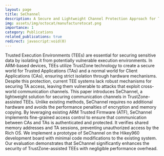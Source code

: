 ```yaml
---
layout: page
title: SeChannel
description: A Secure and Lightweight Channel Protection Approach for TEE Systems
img: assets/img/octocat/manufacturetocat.png
importance: 1
category: Publications
related_publications: true
redirect: javascript:void(0)
---
```


Trusted Execution Environments (TEEs) are essential for securing sensitive data by isolating it from potentially vulnerable execution environments. In ARM-based devices, TEEs utilize TrustZone technology to create a secure world for Trusted Applications (TAs) and a normal world for Client Applications (CAs), ensuring strict isolation through hardware mechanisms. Despite this protection, current TEE systems lack robust mechanisms for securing TA access, leaving them vulnerable to attacks that exploit cross-world communication channels. This paper introduces SeChannel, a lightweight solution for securing communication channels in TrustZone-assisted TEEs. Unlike existing methods, SeChannel requires no additional hardware and avoids the performance penalties of encryption and memory copying. By leveraging existing ARM Trusted Firmware (ATF), SeChannel implements fine-grained access control to ensure that communication between CAs and TAs is authenticated and protected. It verifies shared memory addresses and TA sessions, preventing unauthorized access by the Rich OS. We implement a prototype of SeChannel on the Hikey960 development board with minimal code modifications to the existing system. Our evaluation demonstrates that SeChannel significantly enhances the security of TrustZone-assisted TEEs with negligible performance overhead. 
